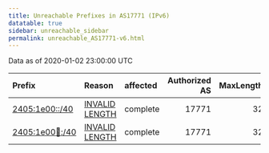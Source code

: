 ```yaml
---
title: Unreachable Prefixes in AS17771 (IPv6)
datatable: true
sidebar: unreachable_sidebar
permalink: unreachable_AS17771-v6.html
---
```


Data as of 2020-01-02 23:00:00 UTC


<div class="datatable-begin"></div>

| Prefix                                                         | Reason                                                                                                       | affected   |   Authorized AS |   MaxLength | Anchor                                       |   unreachable /48s |
|:---------------------------------------------------------------|:-------------------------------------------------------------------------------------------------------------|:-----------|----------------:|------------:|:---------------------------------------------|-------------------:|
| [2405:1e00::/40](https://stat.ripe.net/2405:1e00::/40)         | [INVALID LENGTH](https://rpki-validator.ripe.net/announcement-preview?asn=AS17771&prefix=2405:1e00::/40)     | complete   |           17771 |          32 | [APNIC](unreachable_APNIC_RPKI_Root-v6.html) |                256 |
| [2405:1e00:100::/40](https://stat.ripe.net/2405:1e00:100::/40) | [INVALID LENGTH](https://rpki-validator.ripe.net/announcement-preview?asn=AS17771&prefix=2405:1e00:100::/40) | complete   |           17771 |          32 | [APNIC](unreachable_APNIC_RPKI_Root-v6.html) |                256 |

<div class="datatable-end"></div>